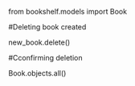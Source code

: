 from bookshelf.models import Book

#Deleting book created

new_book.delete()

#Cconfirming deletion

Book.objects.all()
